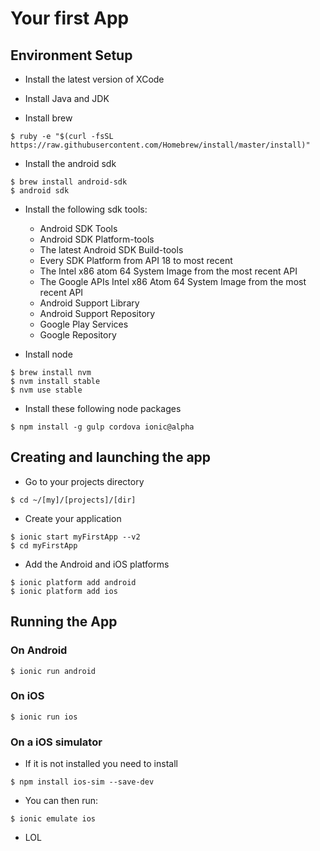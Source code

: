# Your first App

## Environment Setup

* Install the latest version of XCode

* Install Java and JDK

* Install brew 
```
$ ruby -e "$(curl -fsSL https://raw.githubusercontent.com/Homebrew/install/master/install)"
```

* Install the android sdk 
```
$ brew install android-sdk
$ android sdk
```
* Install the following sdk tools:
    * Android SDK Tools
    * Android SDK Platform-tools
    * The latest Android SDK Build-tools
    * Every SDK Platform from API 18 to most recent
    * The Intel x86 atom 64 System Image from the most recent API
    * The Google APIs Intel x86 Atom 64 System Image from the most recent API
    * Android Support Library
    * Android Support Repository
    * Google Play Services
    * Google Repository


* Install node
```
$ brew install nvm
$ nvm install stable
$ nvm use stable
```

* Install these following node packages
```
$ npm install -g gulp cordova ionic@alpha
```

## Creating and launching the app

* Go to your projects directory
```
$ cd ~/[my]/[projects]/[dir]
```

* Create your application
```
$ ionic start myFirstApp --v2
$ cd myFirstApp
```

* Add the Android and iOS platforms
```
$ ionic platform add android
$ ionic platform add ios
```

## Running the App
### On Android
```
$ ionic run android
```
### On iOS
```
$ ionic run ios
```

### On a iOS simulator
* If it is not installed you need to install
```
$ npm install ios-sim --save-dev
```
* You can then run:
```
$ ionic emulate ios
```
* LOL